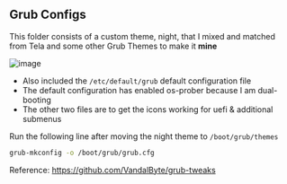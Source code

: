 ## Grub Configs

This folder consists of a custom theme, night, that I mixed and matched from Tela and some other Grub Themes to make it **mine**

![image](https://github.com/HohShenYien/dotfiles/assets/55322546/caa6c014-b08d-4f28-a934-8eda114f8d37)

- Also included the `/etc/default/grub` default configuration file
- The default configuration has enabled os-prober because I am dual-booting
- The other two files are to get the icons working for uefi & additional submenus

Run the following line after moving the night theme to `/boot/grub/themes`

```bash
grub-mkconfig -o /boot/grub/grub.cfg
```

Reference: https://github.com/VandalByte/grub-tweaks
